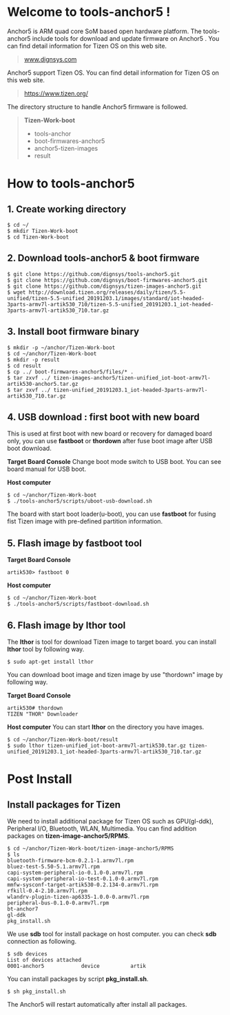 # Welcome to tools-anchor5 !
Anchor5 is ARM quad core SoM based open hardware platform.
The tools-anchor5 include tools for download and update firmware on Anchor5 .  You can find detail information for Tizen OS on this web site.
> www.dignsys.com

Anchor5 support Tizen OS. You can find detail information for Tizen OS on this web site.
> https://www.tizen.org/

The directory structure to handle Anchor5 firmware is followed.
>  **Tizen-Work-boot**
>    - tools-anchor   
>    - boot-firmwares-anchor5
>    - anchor5-tizen-images
>    - result

# How to tools-anchor5
## 1. Create working directory
```
$ cd ~/
$ mkdir Tizen-Work-boot
$ cd Tizen-Work-boot
```

## 2. Download tools-anchor5 & boot firmware
```
$ git clone https://github.com/dignsys/tools-anchor5.git
$ git clone https://github.com/dignsys/boot-firmwares-anchor5.git
$ git clone https://github.com/dignsys/tizen-images-anchor5.git
$ wget http://download.tizen.org/releases/daily/tizen/5.5-unified/tizen-5.5-unified_20191203.1/images/standard/iot-headed-3parts-armv7l-artik530_710/tizen-5.5-unified_20191203.1_iot-headed-3parts-armv7l-artik530_710.tar.gz
```

## 3. Install boot firmware binary
```
$ mkdir -p ~/anchor/Tizen-Work-boot
$ cd ~/anchor/Tizen-Work-boot
$ mkdir -p result
$ cd result
$ cp ../ boot-firmwares-anchor5/files/* .
$ tar zxvf ../ tizen-images-anchor5/tizen-unified_iot-boot-armv7l-artik530-anchor5.tar.gz
$ tar zxvf ../ tizen-unified_20191203.1_iot-headed-3parts-armv7l-artik530_710.tar.gz
```

## 4. USB download : first boot with new board
This is used at first boot with new board or recovery for damaged board only, you can use **fastboot** or **thordown** after fuse boot image after USB boot download.

**Target Board Console**
Change boot mode switch to USB boot. You can see board manual for USB boot.

**Host computer**
```
$ cd ~/anchor/Tizen-Work-boot
$ ./tools-anchor5/scripts/uboot-usb-download.sh
```
The board with start boot loader(u-boot), you can use **fastboot** for fusing fist Tizen image with pre-defined partition information.

## 5. Flash image by fastboot tool

**Target Board Console**
```
artik530> fastboot 0
```

**Host computer**
```
$ cd ~/anchor/Tizen-Work-boot
$ ./tools-anchor5/scripts/fastboot-download.sh
```

## 6. Flash image by lthor tool
The **lthor** is tool for download Tizen image to target board.
you can install **lthor** tool by following way.
```
$ sudo apt-get install lthor
```

You can download boot image and tizen image by use "thordown" image by following way.

**Target Board Console**
```
artik530# thordown
TIZEN "THOR" Downloader
```

**Host computer**
You can start **lthor** on the directory you have images.
```
$ cd ~/anchor/Tizen-Work-boot/result
$ sudo lthor tizen-unified_iot-boot-armv7l-artik530.tar.gz tizen-unified_20191203.1_iot-headed-3parts-armv7l-artik530_710.tar.gz
```

# Post Install
## Install packages for Tizen
We need to install additional package for Tizen OS such as GPU(gl-ddk), Peripheral I/O, Bluetooth, WLAN, Multimedia.
You can find addition packages on **tizen-image-anchor5/RPMS**.
```
$ cd ~/anchor/Tizen-Work-boot/tizen-image-anchor5/RPMS
$ ls
bluetooth-firmware-bcm-0.2.1-1.armv7l.rpm
bluez-test-5.50-5.1.armv7l.rpm
capi-system-peripheral-io-0.1.0-0.armv7l.rpm
capi-system-peripheral-io-test-0.1.0-0.armv7l.rpm
mmfw-sysconf-target-artik530-0.2.134-0.armv7l.rpm  
rfkill-0.4-2.10.armv7l.rpm
wlandrv-plugin-tizen-ap6335-1.0.0-0.armv7l.rpm 
peripheral-bus-0.1.0-0.armv7l.rpm                  
bt-anchor7                                  
gl-ddk                                             
pkg_install.sh
```
We use **sdb** tool for install package on host computer. you can check **sdb** connection as following.
```
$ sdb devices
List of devices attached
0001-anchor5            device          artik
```
You can install packages by script **pkg_install.sh**.
```
$ sh pkg_install.sh
```
The Anchor5 will restart automatically after install all packages.
